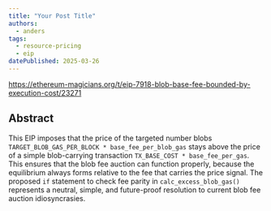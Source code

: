 ```yaml
---
title: "Your Post Title"
authors:
  - anders
tags:
  - resource-pricing
  - eip
datePublished: 2025-03-26
---
```


https://ethereum-magicians.org/t/eip-7918-blob-base-fee-bounded-by-execution-cost/23271

## Abstract
This EIP imposes that the price of the targeted number blobs `TARGET_BLOB_GAS_PER_BLOCK * base_fee_per_blob_gas` stays above the price of a simple blob-carrying transaction `TX_BASE_COST * base_fee_per_gas`. This ensures that the blob fee auction can function properly, because the equilibrium always forms relative to the fee that carries the price signal. The proposed `if` statement to check fee parity in `calc_excess_blob_gas()` represents a neutral, simple, and future-proof resolution to current blob fee auction idiosyncrasies.
